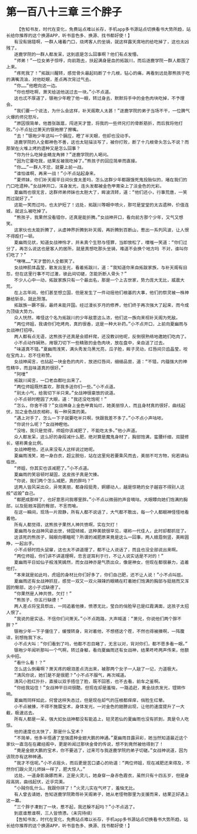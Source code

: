 # 第一百八十三章 三个胖子
        【告知书友，时代在变化，免费站点难以长存，手机app多书源站点切换看书大势所趋，站长给你推荐的这个换源APP，听书音色多、换源、找书都好使！】
       有没有搞错啊，一群人堵着门口，烧烤客人的坐骑，就这样露天席地的给吃掉了，这也太凶残了。
       逐鹿学院的一群人都发呆，这到底是怎么回事啊？他们有点发懵。
       “师弟！”一位女弟子惊呼，向前跑去，扶起满身是血的拓跋川，而后逐鹿学院一群人都围了上来。
       “疼死我了！”拓跋川醒转，感觉骨头最起码断了十几根，钻心的痛，再看到远处那熊孩子吃的满嘴流油，对他眨眼，差点再次背过气去。
       “你……”他瞪向这一边。
       “你也想吃啊，萧天给送他送过去一块。”小不点道。
       这也忒不厚道了，银袍少年瞪了他一眼，转过身去，默默将手中的金色肉块吃掉，不予理会。
       “我们要一个说法，为什么会这样，补天阁欺人太甚！”逐鹿学院的弟子当场不干，一位脾气火爆的师兄怒斥。
       “原因很简单，他嚣张跋扈，闯进天才营，将我的一些师兄打的骨断筋折，而后我将他打败。”小不点扯过萧天的银袍擦了擦嘴。
       “去！”银袍少年这叫一个膈应，瞪了半天眼，但却也没动手。
       逐鹿学院的人全都神色不善，这也太轻描淡写了，被你打败，断了十几根骨头怎么不说？而那架在火堆上烤的遗种又是怎么回事？
       “你为什么吃掉金睛龙角狮？”逐鹿学院的人喝问。
       “因为它要吃我，结果反被我吃掉了。”熊孩子的回应简单而直接。
       “你……”一群人不忿，就要上前一战。
       “谁怕谁啊，再来一战！”小不点站起身来。
       “夏师妹，你们补天阁平日间伙食太差吗，怎么这群少年都跟饿死鬼投胎似的，堵在我们的门口吃遗种。”女战神开口，浑身发光，连头发都被金色甲胄染上了淡金色的光彩。
       夏幽雨也很无言，这群师弟师妹也太胆大了，眸波流转，道：“他们还小，行事荒唐，一笑而过就好了。”
       这能一笑而过吗，也太护短了！远处，拓跋川等眼中喷火，那可是堂堂的太古遗种，价值连城，就这么被吃掉了。
       “熊孩子，我果然没看错你，还真是能折腾。”女战神开口，看向前方那个少年，又气又想笑。
       这家伙也太能折腾了，从虚神界折腾到补天阁，再折腾到百断山，惹出一系列风波，让人恨不得殴打一顿。
       夏幽雨见状，知道女战神怜才，并未真个生怒与怪罪，当即放松了，噗嗤一笑道：“你们过分了，再怎么说这也是客人的居所，就是真想吃那头坐骑，难道不会换个地方吗 不对，谁叫你们吃了？”
       “嘿嘿……”天才营的人全都笑了。
       女战神肌体晶莹，散发出圣光，看着拓跋川，道：“我知道你来自拓跋家族，与补天阁有旧怨，但在这里行事不可过激，彼此间切磋，怎能折断人骨头？”
       不少人心中一动，拓跋家族只有一个最出名，那是一个上古世家，势力庞大无比，威震大荒。
       在上古年间，他们甚至想立国，但是发生了一件动摇他们根基的大事，他们的祭灵被一株神藤给斩杀，就此殒落。
       拓跋族一蹶不振，最终未能开国。经过漫长岁月的修养，他们终于再次强大了起来，而今成为顶级大势力。
       众人恍然，难怪这个名为拓跋川的少年敌意这么浓，他们这一族向来视补天阁为死敌。
       “两位师姐，我请你们吃烤肉，真的很香，这是一种大补药。”小不点开口，上前向夏幽雨与女战神打招呼。
       两人都有点无语，这熊孩子还真是会顺杆爬，还没教训他呢，反倒很熟络地邀她们吃肉了。
       小不点动作娴熟，用银刀切下一些精致的金色肉块，放在盘中，亲自送了过去。
       “味道真不错。”夏幽雨浅笑，满头秀发乌黑光亮，瓜子脸，眸子灵动，红唇间贝齿晶莹，咬在宝肉上，忍不住称赞。
       女战神闻言，也拈起一块金色的肉片，放进红唇间，细细品尝，道：“不错，内蕴强大的神性精华，而且味道真的很好。”
       “阿噗”
       拓跋川闻言，一口老血都吐出来了。
       “两位师姐既然喜欢，那我多送你们一些。”小不点道。
       “别太小气，给我切下半只来。”女战神很豪放的说道。
       小不点顿时瞪圆了大眼，道：“我还没吃饱呢！”
       “怎么，你舍不得？”女战神身上金色甲胄灿烂，她美丽惊人，而且身材真的很好，曲线起伏，加之金色战衣相称，有一种另类的美。
       “遇上对手了，怎么一下子就要吃半只啊，快跟我差不多了。”小不点小声咕哝。
       “你说什么呢？”女战神瞪他。
       “没啥，我只是觉得，师姐你该减肥了，不能吃太多。”他小声道。
       众人都发呆，这么好的身段减什么肥，绝对算是魔鬼身材了，胸部饱满，蛮腰纤细，双腿修长，堪称黄金比例。
       女战神瞪他，还从来没有人这样说过她呢。
       夏幽雨浅笑，她一身白衣，超尘脱俗，站在这里宛若要乘风而去，美丽不可方物，宛若谪仙临世。
       “师姐，你其实也该减肥了。”小不点道。
       夏幽雨的笑容顿时凝固，这皮孩子真是欠揍。
       “你说，我们两个怎么减肥，真的胖吗？”
       这两人皆风采出众，异常美丽，都身段挺秀，婀娜动人，越是惊艳的女子越容不得别人这般“诋毁”自己。
       “都肥成那样了，也好意思问我哪里胖。”小不点以微弱的声音嘀咕，大眼瞟向她们饱满的胸部，以及挺翘浑圆的臀部，不言而喻。
       在这一瞬间，现场一片寂静，所有人都不说话了，大气都不敢出，每一个人都眼神怪怪地看着他。
       所有人都觉得，这熊孩子果然人神共愤啊，实在欠打！
       夏幽雨与女战神风姿出世，倾国倾城，这种美貌很罕见，堪称一代佳人，此时却都抓狂了。
       这该死的熊孩子，贼眼向哪瞄呢？所谓的减肥原来竟是这么一回事，两人娥眉倒竖，美眸圆睁，一起出手。
       小不点顿时抱头鼠窜，这也太不讲道理了，都不让人说话了，而且也没全部说出来啊。
       “两位师姐，你们讲不讲道理啊，忠言逆耳利于行，不让人说实话是不对的！”
       夏幽雨平日如仙子般浅笑嫣然，而女战神亦是气质出众，像是神女，但现在都很暴力，追着他打。
       “本来就是如此吗，虎妞的身材比你们好多了，你们自己肥，还不让人说！”小不点叫屈。
       夏幽雨还有女战神抓狂，感觉一双又一双火辣辣的眼睛在盯着她们饱满的胸部与挺翘而又浑圆的臀部，这小子忒缺德了。
       “你果然是人神共愤，欠打！”
       “熊孩子，你五行缺德！”
       两人差点将宝具祭出，一同追着他揍，愤懑无比，莹白的俏脸早已是红霞满面，这孩子太招人恨了。
       “我说的是实话，不信你们问萧天。”小不点跑路，大声喊道：“萧兄，你说他们两个胖不胖？”
       银袍少年一下子僵住了，缓慢转身，背对着他，不想搭这个茬，不然也得被揍啊，一阵腹诽，别想拖我下水。
       小不点大叫：“你们看到了吗，他都不忍目睹了，无言以对，背对你们，都不愿多看一眼。”
       银袍少年闻听那叫一个气啊，转过身躯，看向夏幽雨还有女战神，结果咚咚两声传来，他额头中招。
       “看什么看！？”
       怎么这么倒霉啊？萧天疼的眼泪差点流出来，被那两个女子一人敲了一记，力道极大。
       “清风你说，她们是不是很肥？”小不点不服气，再次喊道。
       清风小脸红扑扑，直接以双手捂住了脸，既不回答，也不去看，前车之鉴啊。
       “你给我站住！”女战神平日间很酷，但现在却是羞恼，一路追赶，黄金战衣发光，铿锵作响。
       夏幽雨同样如此，何曾这样失态过，但是现在却气的压根都痒痒，俏脸生红晕。
       小不点被揍，不得不施展宝术，身体发光，一对金色的翅膀出现，让他的速度提升了一大截，极速远去。
       所有人都是一呆，强大如女战神都没有能追上，轻灵若仙的夏幽雨也没有抓到，真是令人吃惊。
       他的速度也太快了，那是什么宝术？
       “不简单，他多半悟通了至强遗种金翅大鹏的神通。”夏幽雨目露异彩，她当然知道最近这个家伙一直泡在在藏经阁中，更是听闻过那块金骨的传说，想不到竟然被他得到了！
       “竟是金翅大鹏的宝术，你不要逃了，过来可与我逐鹿学院的弟子切磋。”女战神说道，因为该院亦有这种神通。
       “我才不信呢。”小不点摇头，而后更是苦口婆心的劝道：“两位师姐，现在减肥还来得及，不然你们跟火灵儿师妹一样了，肥大惊人。”
       远处，一道身影袅娜而来，正是火灵儿，她身穿一身赤色霞衣，虽然只有十四五岁，但是身段高挑，曲线起伏，近乎完美。
       “小贼你乱什么，我跟你拼了！”火灵儿实在气坏了，羞恼无比。
       有人曾去请她，告知逐鹿学院欺辱补天阁弟子，她从老怪物那里为支援而来，结果正好遇上这一幕。
       “三个胖子凑到了一块，惹不起，我还躲不起吗？”小不点逃了。
       到底谁惹谁啊，三人皆愤懑。（未完待续）
       【告知书友，时代在变化，免费站点难以长存，手机app多书源站点切换看书大势所趋，站长给你推荐的这个换源APP，听书音色多、换源、找书都好使！】